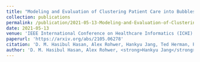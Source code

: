 ```yaml
---
title: "Modeling and Evaluation of Clustering Patient Care into Bubbles"
collection: publications
permalink: /publication/2021-05-13-Modeling-and-Evaluation-of-Clustering-Patient-Care-into-Bubbles
date: 2021-05-13
venue: 'IEEE International Conference on Healthcare Informatics (ICHI)'
paperurl: 'https://arxiv.org/abs/2105.06278'
citation: 'D. M. Hasibul Hasan, Alex Rohwer, Hankyu Jang, Ted Herman, Philip M. Polgreen, Daniel K. Sewell, Bijaya Adhikari, and Sriram V. Pemmaraju. 2021. &quot;Modeling and Evaluation of Clustering Patient Care into Bubbles&quot; <i>In Proceedings of the IEEE International Conference on Healthcare Informatics (ICHI)</i>' 
author: 'D. M. Hasibul Hasan, Alex Rohwer, <strong>Hankyu Jang</strong>, Ted Herman, Philip M. Polgreen, Daniel K. Sewell, Bijaya Adhikari, and Sriram V. Pemmaraju'
---
```

